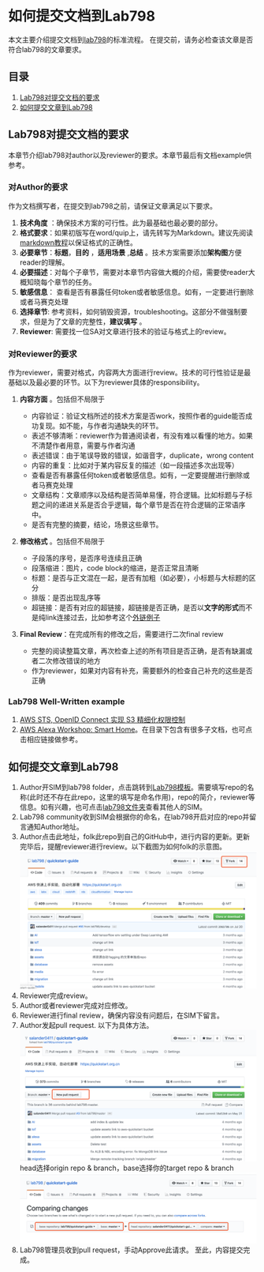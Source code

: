 # 如何提交文档到Lab798

本文主要介绍提交文档到[lab798](https://github.com/lab798)的标准流程。
在提交前，请务必检查该文章是否符合lab798的文章要求。

## 目录
1. [Lab798对提交文档的要求](#Lab798对提交文档的要求)
1. [如何提交文章到Lab798](#如何提交文章到Lab798)

## Lab798对提交文档的要求

本章节介绍lab798对author以及reviewer的要求。本章节最后有文档example供参考。

### **对Author的要求**    
作为文档撰写者，在提交到lab798之前，请保证文章满足以下要求。
1. **技术角度** ：确保技术方案的可行性。此为最基础也最必要的部分。
1. **格式要求**：如果初版写在word/quip上，请先转写为Markdown。建议先阅读[markdown教程](http://www.markdown.cn/)以保证格式的正确性。
1. **必要章节**：**标题**，**目的** ，**适用场景** ,**总结** 。技术方案需要添加**架构图**方便reader的理解。
1. **必要描述**：对每个子章节，需要对本章节内容做大概的介绍，需要使reader大概知晓每个章节的任务。
1. **敏感信息**： 查看是否有暴露任何token或者敏感信息。如有，一定要进行删除或者马赛克处理
1. **选择章节**: 参考资料，如何销毁资源，troubleshooting。这部分不做强制要求，但是为了文章的完整性，**建议填写** 。
1. **Reviewer**: 需要找一位SA对文章进行技术的验证与格式上的review。

### **对Reviewer的要求**    
作为reviewer，需要对格式，内容两大方面进行review。技术的可行性验证是最基础以及最必要的环节。以下为reviewer具体的responsibility。   
1. **内容方面** 。包括但不局限于
   - 内容验证：验证文档所述的技术方案是否work，按照作者的guide能否成功复现。如不能，与作者沟通缺失的环节。
   - 表述不够清晰：reviewer作为普通阅读者，有没有难以看懂的地方。如果不清楚作者用意，需要与作者沟通
   - 表述错误：由于笔误导致的错误，如谐音字，duplicate，wrong content
   - 内容的重复：比如对于某内容反复的描述（如一段描述多次出现等）
   - 查看是否有暴露任何token或者敏感信息。如有，一定要提醒进行删除或者马赛克处理
   - 文章结构：文章顺序以及结构是否简单易懂，符合逻辑。比如标题与子标题之间的递进关系是否合乎逻辑，每个章节是否在符合逻辑的正常语序中。
   - 是否有完整的摘要，结论，场景这些章节。

1. **修改格式** 。包括但不局限于
   - 子段落的序号，是否序号连续且正确
   - 段落缩进：图片，code block的缩进，是否正常且清晰
   - 标题：是否与正文混在一起，是否有加粗（如必要），小标题与大标题的区分
   - 排版：是否出现乱序等
   - 超链接：是否有对应的超链接，超链接是否正确，是否以**文字的形式**而不是纯link连接过去，比如参考这个[外链例子](http://www.markdown.cn/)

1. **Final Review**：在完成所有的修改之后，需要进行二次final review
   - 完整的阅读整篇文章，再次检查上述的所有项目是否正确，是否有缺漏或者二次修改错误的地方
   - 作为reviewer，如果对内容有补充，需要额外的检查自己补充的这些是否正确

### **Lab798 Well-Written example**
1. [AWS STS, OpenID Connect 实现 S3 精细化权限控制](https://github.com/lab798/aws-s3-sts-openid-lab)
1. [AWS Alexa Workshop: Smart Home](https://github.com/lab798/aws-alexa-workshop-smarthome)。在目录下包含有很多子文档，也可点击相应链接做参考。


## 如何提交文章到Lab798
1. Author开SIM到lab798 folder，点击跳转到[Lab798模板](https://sim.amazon.com/issues/create?template=73f6c689-9bba-4fcb-8808-8f7e0a477e17)。需要填写repo的名称(此时还不存在此repo，这里的填写是命名作用)，repo的简介，reviewer等信息。如有兴趣，也可点击[lab798文件夹](https://sim.amazon.com/issues/search?q=status:Open%20in:4b47d75a-a845-48d5-ba89-88a92b2c2684&sort=lastUpdatedDate%20desc&mode=auto)查看其他人的SIM。
1. Lab798 community收到SIM会根据你的命名，在lab798开启对应的repo并留言通知Author地址。
1. Author点击此地址，folk此repo到自己的GitHub中，进行内容的更新。更新完毕后，提醒reviewer进行review。以下截图为如何folk的示意图。
   ![](img/how-to-folk.png)
1. Reviewer完成review。
1. Author或者reviewer完成对应修改。
1. Reviewer进行final review，确保内容没有问题后，在SIM下留言。
1. Author发起pull request.  以下为具体方法。
   ![](img/new-pull-request.png) 
   head选择origin repo & branch，base选择你的target repo & branch
   ![](img/pull-request-details.png)
1. Lab798管理员收到pull request，手动Approve此请求。 至此，内容提交完成。
